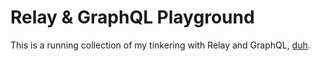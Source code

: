 # Relay & GraphQL Playground

This is a running collection of my tinkering with Relay and GraphQL, [duh].

[duh]: http://media3.giphy.com/media/7wHsy05zMj076/giphy.gif
